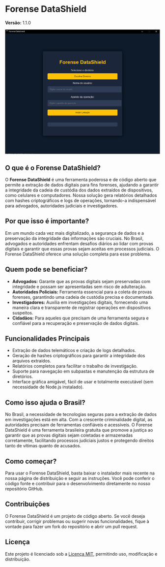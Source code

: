 # Forense DataShield

**Versão:** 1.1.0

![Forense DataShield](./DataShield.png)

## O que é o Forense DataShield?

O **Forense DataShield** é uma ferramenta poderosa e de código aberto que permite a extração de dados digitais para fins forenses, ajudando a garantir a integridade da cadeia de custódia dos dados extraídos de dispositivos, como celulares e computadores. Nossa solução gera relatórios detalhados com hashes criptográficos e logs de operações, tornando-a indispensável para advogados, autoridades judiciais e investigadores.

## Por que isso é importante?

Em um mundo cada vez mais digitalizado, a segurança de dados e a preservação da integridade das informações são cruciais. No Brasil, advogados e autoridades enfrentam desafios diários ao lidar com provas digitais e garantir que essas provas sejam aceitas em processos judiciais. O Forense DataShield oferece uma solução completa para esse problema.

## Quem pode se beneficiar?

- **Advogados:** Garante que as provas digitais sejam preservadas com integridade e possam ser apresentadas sem risco de adulteração.
- **Autoridades Policiais:** Ferramenta essencial para a coleta de provas forenses, garantindo uma cadeia de custódia precisa e documentada.
- **Investigadores:** Auxilia em investigações digitais, fornecendo uma maneira clara e transparente de registrar operações em dispositivos suspeitos.
- **Cidadãos:** Para aqueles que precisam de uma ferramenta segura e confiável para a recuperação e preservação de dados digitais.

## Funcionalidades Principais

- Extração de dados telemáticos e criação de logs detalhados.
- Geração de hashes criptográficos para garantir a integridade dos arquivos extraídos.
- Relatórios completos para facilitar o trabalho de investigação.
- Suporte para navegação em subpastas e manutenção da estrutura de diretórios.
- Interface gráfica amigável, fácil de usar e totalmente executável (sem necessidade de Node.js instalado).

## Como isso ajuda o Brasil?

No Brasil, a necessidade de tecnologias seguras para a extração de dados em investigações está em alta. Com a crescente criminalidade digital, as autoridades precisam de ferramentas confiáveis e acessíveis. O Forense DataShield é uma ferramenta brasileira gratuita que promove a justiça ao garantir que as provas digitais sejam coletadas e armazenadas corretamente, facilitando processos judiciais justos e protegendo direitos tanto de vítimas quanto de acusados.

## Como começar?

Para usar o Forense DataShield, basta baixar o instalador mais recente na nossa página de distribuição e seguir as instruções. Você pode conferir o código fonte e contribuir para o desenvolvimento diretamente no nosso repositório GitHub.

## Contribuições

O Forense DataShield é um projeto de código aberto. Se você deseja contribuir, corrigir problemas ou sugerir novas funcionalidades, fique à vontade para fazer um fork do repositório e abrir um pull request.

## Licença

Este projeto é licenciado sob a [Licença MIT](LICENSE), permitindo uso, modificação e distribuição.
